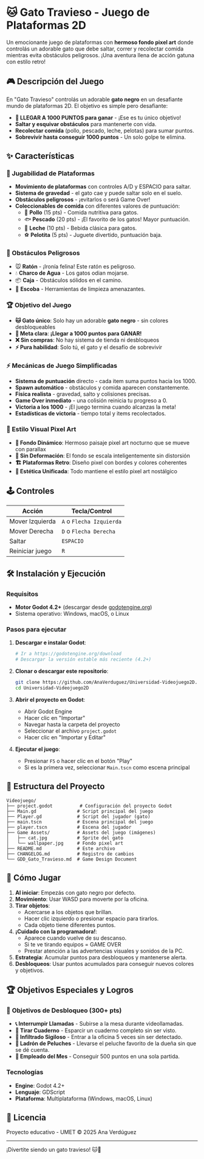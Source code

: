 # 🐱 Gato Travieso - Juego de Plataformas 2D

Un emocionante juego de plataformas con **hermoso fondo pixel art** donde controlás un adorable gato que debe saltar, correr y recolectar comida mientras evita obstáculos peligrosos. ¡Una aventura llena de acción gatuna con estilo retro!

## 🎮 Descripción del Juego

En "Gato Travieso" controlás un adorable **gato negro** en un desafiante mundo de plataformas 2D. El objetivo es simple pero desafiante:
- **🎯 LLEGAR A 1000 PUNTOS para ganar** - ¡Ese es tu único objetivo!
- **Saltar y esquivar obstáculos** para mantenerte con vida.
- **Recolectar comida** (pollo, pescado, leche, pelotas) para sumar puntos.
- **Sobrevivir hasta conseguir 1000 puntos** - Un solo golpe te elimina.

## ✨ Características

### 🐾 Jugabilidad de Plataformas
- **Movimiento de plataformas** con controles A/D y ESPACIO para saltar.
- **Sistema de gravedad** - el gato cae y puede saltar solo en el suelo.
- **Obstáculos peligrosos** - ¡evitarlos o será Game Over!
- **Coleccionables de comida** con diferentes valores de puntuación:
  - 🍗 **Pollo** (15 pts) - Comida nutritiva para gatos.
  - 🐟 **Pescado** (20 pts) - ¡El favorito de los gatos! Mayor puntuación.
  - 🥛 **Leche** (10 pts) - Bebida clásica para gatos.
  - ⚽ **Pelotita** (5 pts) - Juguete divertido, puntuación baja.

### 🚧 Obstáculos Peligrosos  
- 🐭 **Ratón** - ¡Ironía felina! Este ratón es peligroso.
- 💧 **Charco de Agua** - Los gatos odian mojarse.
- 📦 **Caja** - Obstáculos sólidos en el camino.
- 🧹 **Escoba** - Herramientas de limpieza amenazantes.

### 🏆 Objetivo del Juego
- **🐱 Gato único**: Solo hay un adorable **gato negro** - sin colores desbloqueables
- **🎯 Meta clara**: **¡Llegar a 1000 puntos para GANAR!**
- **❌ Sin compras**: No hay sistema de tienda ni desbloqueos
- **⚡ Pura habilidad**: Solo tú, el gato y el desafío de sobrevivir

### ⚡ Mecánicas de Juego Simplificadas
- **Sistema de puntuación** directo - cada item suma puntos hacia los 1000.
- **Spawn automático** - obstáculos y comida aparecen constantemente.
- **Física realista** - gravedad, salto y colisiones precisas.
- **Game Over inmediato** - una colisión reinicia tu progreso a 0.
- **Victoria a los 1000** - ¡El juego termina cuando alcanzas la meta!
- **Estadísticas de victoria** - tiempo total y items recolectados.

### 🎨 Estilo Visual Pixel Art
- **🌌 Fondo Dinámico**: Hermoso paisaje pixel art nocturno que se mueve con parallax
- **🎯 Sin Deformación**: El fondo se escala inteligentemente sin distorsión
- **🏗️ Plataformas Retro**: Diseño pixel con bordes y colores coherentes
- **👾 Estética Unificada**: Todo mantiene el estilo pixel art nostálgico

## 🕹️ Controles

| Acción | Tecla/Control |
|--------|---------------|
| Mover Izquierda | `A` o `Flecha Izquierda` |
| Mover Derecha | `D` o `Flecha Derecha` |
| Saltar | `ESPACIO` |
| Reiniciar juego | `R` |

## 🛠️ Instalación y Ejecución

### Requisitos
- **Motor Godot 4.2+** (descargar desde [godotengine.org](https://godotengine.org/))
- Sistema operativo: Windows, macOS, o Linux

### Pasos para ejecutar
1. **Descargar e instalar Godot**:
   ```bash
   # Ir a https://godotengine.org/download
   # Descargar la versión estable más reciente (4.2+)
   ```

2. **Clonar o descargar este repositorio**:
   ```bash
   git clone https://github.com/AnaVerduguez/Universidad-Videojuego2D.git
   cd Universidad-Videojuego2D
   ```

3. **Abrir el proyecto en Godot**:
   - Abrir Godot Engine
   - Hacer clic en "Importar"
   - Navegar hasta la carpeta del proyecto
   - Seleccionar el archivo `project.godot`
   - Hacer clic en "Importar y Editar"

4. **Ejecutar el juego**:
   - Presionar `F5` o hacer clic en el botón "Play"
   - Si es la primera vez, seleccionar `Main.tscn` como escena principal

## 📁 Estructura del Proyecto

```
Videojuego/
├── project.godot          # Configuración del proyecto Godot
├── Main.gd               # Script principal del juego
├── Player.gd             # Script del jugador (gato)
├── main.tscn             # Escena principal del juego
├── player.tscn           # Escena del jugador
├── Game Assets/          # Assets del juego (imágenes)
│   ├── cat.jpg           # Sprite del gato
│   └── wallpaper.jpg     # Fondo pixel art
├── README.md             # Este archivo
├── CHANGELOG.md          # Registro de cambios
└── GDD_Gato_Travieso.md  # Game Design Document
```

## 🎲 Cómo Jugar

1. **Al iniciar**: Empezás con gato negro por defecto.
2. **Movimiento**: Usar WASD para moverte por la oficina.
3. **Tirar objetos**: 
   - Acercarse a los objetos que brillan.
   - Hacer clic izquierdo o presionar espacio para tirarlos.
   - Cada objeto tiene diferentes puntos.
4. **¡Cuidado con la programadora!**:
   - Aparece cuando vuelve de su descanso.
   - Si te ve tirando equipos = GAME OVER
   - Prestar atención a las advertencias visuales y sonidos de la PC.
5. **Estrategia**: Acumular puntos para desbloqueos y mantenerse alerta.
6. **Desbloqueos**: Usar puntos acumulados para conseguir nuevos colores y objetivos.

## 🏆 Objetivos Especiales y Logros

### 🎯 **Objetivos de Desbloqueo** (300+ pts)
- **📞 Interrumpir Llamadas** - Subirse a la mesa durante videollamadas.
- **📓 Tirar Cuaderno** - Esparcir un cuaderno completo sin ser visto.
- **🚪 Infiltrado Sigiloso** - Entrar a la oficina 5 veces sin ser detectado.
- **🧸 Ladrón de Peluches** - Llevarse el peluche favorito de la dueña sin que se dé cuenta.
- **🏢 Empleado del Mes** - Conseguir 500 puntos en una sola partida.

### Tecnologías
- **Engine**: Godot 4.2+
- **Lenguaje**: GDScript
- **Plataforma**: Multiplataforma (Windows, macOS, Linux)

## 📝 Licencia

Proyecto educativo - UMET
© 2025 Ana Verdúguez

---

¡Divertite siendo un gato travieso! 🐱💨
